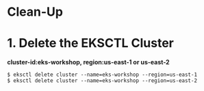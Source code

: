 # Clean-Up

# 1. Delete the EKSCTL Cluster
**cluster-id:eks-workshop, region:us-east-1 or us-east-2**
```
$ eksctl delete cluster --name=eks-workshop --region=us-east-1
$ eksctl delete cluster --name=eks-workshop --region=us-east-2
```
